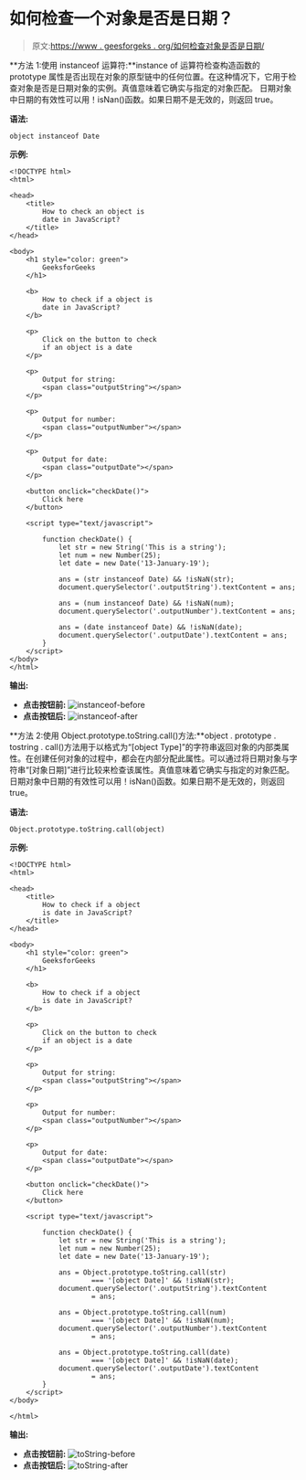 # 如何检查一个对象是否是日期？

> 原文:[https://www . geesforgeks . org/如何检查对象是否是日期/](https://www.geeksforgeeks.org/how-to-check-whether-an-object-is-a-date/)

**方法 1:使用 instanceof 运算符:**instance of 运算符检查构造函数的 prototype 属性是否出现在对象的原型链中的任何位置。在这种情况下，它用于检查对象是否是日期对象的实例。真值意味着它确实与指定的对象匹配。
日期对象中日期的有效性可以用！isNan()函数。如果日期不是无效的，则返回 true。

**语法:**

```
object instanceof Date
```

**示例:**

```
<!DOCTYPE html>
<html>

<head>
    <title>
        How to check an object is
        date in JavaScript?
    </title>
</head>

<body>
    <h1 style="color: green">
        GeeksforGeeks
    </h1>

    <b>
        How to check if a object is
        date in JavaScript?
    </b>

    <p>
        Click on the button to check
        if an object is a date
    </p>

    <p>
        Output for string: 
        <span class="outputString"></span>
    </p>

    <p>
        Output for number: 
        <span class="outputNumber"></span>
    </p>

    <p>
        Output for date: 
        <span class="outputDate"></span>
    </p>

    <button onclick="checkDate()">
        Click here
    </button>

    <script type="text/javascript">

        function checkDate() {
            let str = new String('This is a string');
            let num = new Number(25);
            let date = new Date('13-January-19');

            ans = (str instanceof Date) && !isNaN(str);
            document.querySelector('.outputString').textContent = ans;

            ans = (num instanceof Date) && !isNaN(num);
            document.querySelector('.outputNumber').textContent = ans;

            ans = (date instanceof Date) && !isNaN(date);
            document.querySelector('.outputDate').textContent = ans;
        }
    </script>
</body>
</html>                    
```

**输出:**

*   **点击按钮前:**
    ![instanceof-before](img/15367e7177e1f7bdda4359facbd4c346.png)
*   **点击按钮后:**
    ![instanceof-after](img/2f084d72dd4a18c8c6c7475e8bd0d5f2.png)

**方法 2:使用 Object.prototype.toString.call()方法:**object . prototype . tostring . call()方法用于以格式为“[object Type]”的字符串返回对象的内部类属性。在创建任何对象的过程中，都会在内部分配此属性。可以通过将日期对象与字符串“[对象日期]”进行比较来检查该属性。真值意味着它确实与指定的对象匹配。
日期对象中日期的有效性可以用！isNan()函数。如果日期不是无效的，则返回 true。

**语法:**

```
Object.prototype.toString.call(object)
```

**示例:**

```
<!DOCTYPE html>
<html>

<head>
    <title>
        How to check if a object
        is date in JavaScript?
    </title>
</head>

<body>
    <h1 style="color: green">
        GeeksforGeeks
    </h1>

    <b>
        How to check if a object
        is date in JavaScript?
    </b>

    <p>
        Click on the button to check
        if an object is a date
    </p>

    <p>
        Output for string: 
        <span class="outputString"></span>
    </p>

    <p>
        Output for number: 
        <span class="outputNumber"></span>
    </p>

    <p>
        Output for date: 
        <span class="outputDate"></span>
    </p>

    <button onclick="checkDate()">
        Click here
    </button>

    <script type="text/javascript">

        function checkDate() {
            let str = new String('This is a string');
            let num = new Number(25);
            let date = new Date('13-January-19');

            ans = Object.prototype.toString.call(str)
                    === '[object Date]' && !isNaN(str);
            document.querySelector('.outputString').textContent
                    = ans;

            ans = Object.prototype.toString.call(num)
                    === '[object Date]' && !isNaN(num);
            document.querySelector('.outputNumber').textContent
                    = ans;

            ans = Object.prototype.toString.call(date)
                    === '[object Date]' && !isNaN(date);
            document.querySelector('.outputDate').textContent
                    = ans;
        }
    </script>
</body>

</html>                    
```

**输出:**

*   **点击按钮前:**
    ![toString-before](img/672b8479230622195416427df6f0028e.png)
*   **点击按钮后:**
    ![toString-after](img/4e5992af005e40a5873b1e15c34e93f4.png)
